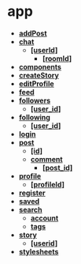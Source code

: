 <!-- generated by markdown-notes-tree -->

# app

<!-- optional markdown-notes-tree directory description starts here -->

<!-- optional markdown-notes-tree directory description ends here -->

- [**addPost**](addPost)
- [**chat**](chat)
    - [**\[userId\]**](chat/\[userId])
        - [**\[roomId\]**](chat/\[userId]/\[roomId])
- [**components**](components)
- [**createStory**](createStory)
- [**editProfile**](editProfile)
- [**feed**](feed)
- [**followers**](followers)
    - [**\[user_id\]**](followers/\[user_id])
- [**following**](following)
    - [**\[user_id\]**](following/\[user_id])
- [**login**](login)
- [**post**](post)
    - [**\[id\]**](post/\[id])
    - [**comment**](post/comment)
        - [**\[post_id\]**](post/comment/\[post_id])
- [**profile**](profile)
    - [**\[profileId\]**](profile/\[profileId])
- [**register**](register)
- [**saved**](saved)
- [**search**](search)
    - [**account**](search/account)
    - [**tags**](search/tags)
- [**story**](story)
    - [**\[userid\]**](story/\[userid])
- [**stylesheets**](stylesheets)
